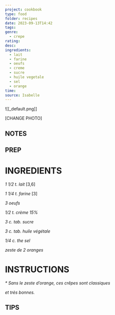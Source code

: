 ```yaml
---
project: cookbook
type: food
folder: recipes
date: 2023-09-13T14:42
tags: 
genre:
  - crepe
rating: 
desc: 
ingredients:
  - lait
  - farine
  - oeufs
  - creme
  - sucre
  - huile vegetale
  - sel
  - orange
time: 
source: Isabelle
---
```


![[_default.png]]

[CHANGE PHOTO]


## NOTES




## PREP


# INGREDIENTS

_1 1/2 t. lait_ [3,6]

_1 1/4 t. farine_ [3]

_3 oeufs_

_1/2 t. crème 15%_

_3 c. tab. sucre_

_3 c. tab. huile végétale_

_1/4 c. the sel_

_zeste de 2 oranges_



# INSTRUCTIONS

_* Sans le zeste d’orange, ces crêpes sont classiques_

_et très bonnes._



## TIPS



